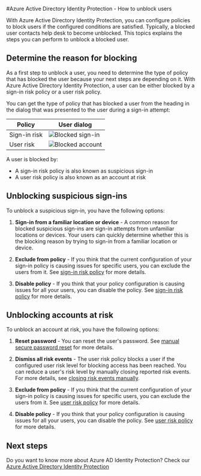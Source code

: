 <properties
	pageTitle="Azure Active Directory Identity Protection - How to unblock users | Microsoft Azure"
	description="Learn how unblock users that were blocked by an Azure Active Directory Identity Protection policy."
	services="active-directory"
	keywords="azure active directory identity protection, unblock user"
	documentationCenter=""
	authors="markusvi"
	manager="femila"
	editor=""/>

<tags
	ms.service="active-directory"
	ms.workload="identity"
	ms.tgt_pltfrm="na"
	ms.devlang="na"
	ms.topic="article"
	ms.date="09/19/2016"
	ms.author="markvi"/>

#Azure Active Directory Identity Protection - How to unblock users

With Azure Active Directory Identity Protection, you can configure policies to block users if the configured conditions are satisfied. Typically, a blocked user contacts help desk to become unblocked. This topics explains the steps you can perform to unblock a blocked user.


## Determine the reason for blocking

As a first step to unblock a user, you need to determine the type of policy that has blocked the user because your next steps are depending on it. 
With Azure Active Directory Identity Protection, a user can be either blocked by a sign-in risk policy or a user risk policy. 

You can get the type of policy that has blocked a user from the heading in the dialog that was presented to the user during a sign-in attempt:

|Policy | User dialog|
|--- | --- |
|Sign-in risk | ![Blocked sign-in](./media/active-directory-identityprotection-unblock-howto/02.png) |
|User risk | ![Blocked account](./media/active-directory-identityprotection-unblock-howto/104.png) |


A user is blocked by:

- A sign-in risk policy is also known as suspicious sign-in
- A user risk policy is also known as an account at risk

 
## Unblocking suspicious sign-ins

To unblock a suspicious sign-in, you have the following options:

1. **Sign-in from a familiar location or device** - A common reason for blocked suspicious sign-ins are sign-in attempts from unfamiliar locations or devices. Your users can quickly determine whether this is the blocking reason by trying to sign-in from a familiar location or device.


3. **Exclude from policy** - If you think that the current configuration of your sign-in policy is causing issues for specific users, you can exclude the users from it. See [sign-in risk policy](active-directory-identityprotection.md#sign-in-risk-policy) for more details.
 
4. **Disable policy** - If you think that your policy configuration is causing issues for all your users, you can disable the policy. See [sign-in risk policy](active-directory-identityprotection.md#sign-in-risk-policy) for more details.


## Unblocking accounts at risk

To unblock an account at risk, you have the following options:

1. **Reset password** - You can reset the user's password. See [manual secure password reset](active-directory-identityprotection.md#manual-secure-password-reset) for more details.

2. **Dismiss all risk events** - The user risk policy blocks a user if the configured user risk level for blocking access has been reached. You can reduce a user's risk level by manually closing reported risk events. For more details, see [closing risk events manually](active-directory-identityprotection.md#closing-risk-events-manually).

3. **Exclude from policy** - If you think that the current configuration of your sign-in policy is causing issues for specific users, you can exclude the users from it. See [user risk policy](active-directory-identityprotection.md#user-risk-policy) for more details.
 
4. **Disable policy** - If you think that your policy configuration is causing issues for all your users, you can disable the policy. See [user risk policy](active-directory-identityprotection.md#user-risk-policy) for more details.




## Next steps

 Do you want to know more about Azure AD Identity Protection? Check our [Azure Active Directory Identity Protection](active-directory-identityprotection.md)
 

